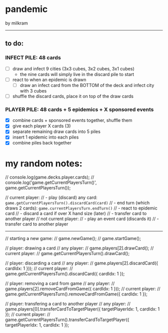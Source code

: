 # pandemic
by milkram

---

## to do:
### INFECT PILE: 48 cards
  - [ ] draw and infect 9 cities (3x3 cubes, 3x2 cubes, 3x1 cubes)
    - the nine cards will simply live in the discard pile to start
  - [ ] react to when an epidemic is drawn
    - [ ] draw an infect card from the BOTTOM of the deck and infect city with 3 cubes
  - [ ] shuffle the discard cards, place it on top of the draw cards
### PLAYER PILE: 48 cards + 5 epidemics + X sponsored events
  - [x] combine cards + sponsored events together, shuffle them
  - [x] give each player X cards (3)
  - [x] separate remaining draw cards into 5 piles
  - [x] insert 1 epidemic into each piles
  - [x] combine piles back together

# my random notes:
// console.log(game.decks.player.cards);
// console.log('game.getCurrentPlayersTurn()', game.getCurrentPlayersTurn());

// current player:
// - play (discard) any card: `game.getCurrentPlayersTurn().discardCard(card)`
// - end turn (which draws 2 cards): `game.currentPlayersTurn.endTurn()`
//   - react to epidemic card
//   - discard a card if over X hand size (later)
// - transfer card to another player
// not current player:
// - play an event card (discards it)
// - transfer card to another player

---
// starting a new game:
//   game.newGame();
//   game.startGame();

// player: drawing a card
//   any player:
//   game.players[2].drawCard();
//   current player:
//   game.getCurrentPlayersTurn().drawCard();

// player: discarding a card
//   any player:
//   game.players[2].discardCard({ cardIdx: 1 }));
//   current player:
//   game.getCurrentPlayersTurn().discardCard({ cardIdx: 1 });

// player: removing a card from game
//   any player:
//   game.players[2].removeCardFromGame({ cardIdx: 1 }));
//   current player:
//   game.getCurrentPlayersTurn().removeCardFromGame({ cardIdx: 1 });

// player: transfering a card to another player
//   any player:
//   game.players[0].transferCardToTargetPlayer({ targetPlayerIdx: 1, cardIdx: 1 });
//   current player:
//   game.getCurrentPlayersTurn().transferCardToTargetPlayer({ targetPlayerIdx: 1, cardIdx: 1 });
